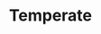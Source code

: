 ---
layout: project
title:  "Temperate"
seo_description: "Branding, UX/UI design, front-end development, and marketing design for a climate change decision-support SaaS product."
casestudy: true
featured-image: "azavea-temperate/temperate_hero.png"
featured-alt: "Screenshot of Temperate dashboard."
featured-bg: "#85c005"
featured-size: "cropped"
project-url: "https://temperate.io/"
excerpt: Branding, UX/UI, front-end, marketing.
hero:
    title: "Temperate"
    tagline: "A climate change companion"
    desc: |
        Temperate is a climate change decision-support tool. It was developed as part of an Small Business Innovation Research (SBIR) grant with the Department of Energy.
    image: "azavea-temperate/temperate_hero.png"
    image-alt: "Screenshot of Temperate dashboard."
    image-bg: "#85c005"
    image-size: "cropped"
    roles: "Branding, UX/UI design, Front-end development, Marketing website"
    organization: 
        name: Azavea
        url: "https://www.azavea.com/"
sections: 
    - type: "default"
      layout: "text-only"
      title: "Background"
      desc: |
        When I started at Azavea, the company was a year into the two-year SBIR, and had created both a Climate API and the [Climate Lab.](https://climate.azavea.com/) The latter was aimed at making the API more accessible to the project’s target users: climate adaptation planners. 

        Our team conducted interviews with 27 practicioners. At this stage, we were asking open-ended questions in order to better understand the daily duties of our potential users, as well as any frustrations in their current workflows. It was through these discussions that we learned some key frustrations across the industry: tool fatigue, a lack of guidance, complicated data without clear next steps, and plans to upkeep in order to adhere to promises made to organizations like the Global Covenant of Mayors. 

        Insights gleaned from these discussions led us to develop a tool that would do more than just present charts and data. We embarked on developing a product that would:
        - Actually *guide* practicioners through intepreting climate data.
        - Help users develop called an “vulnerability assessment”.
        - Offer suggested actions to take based on a user’s location and particular community needs.
    - type: "grid"
      layout: "side-by-side"
      caption: "Our initial research led us to develop a decision-support tool."
      visual: 
        - image: "azavea-temperate/temperate_interviews_01.jpg"
          image-alt: "Two women speaking in front of a laptop, while one takes notes."
        - image: "azavea-temperate/temperate_uielements_04.jpg"
          image-alt: "Screenshot of the Assessment wizard."
    - type: "default"
      layout: "text-only"
      title: "Branding research"
      desc: |
        Before touching a pencil, I researched tools already in the climate space. This allowed me to get a better sense of what would make Temperate stand apart from the already fairly crowded landscape of tools. I discovered several patterns: 

        - Unsurprisingly, color is dominated by blue and green.
        - Frequently the names of tools are fairly literal.  
        - Imagery typically includes environmental symbols, like leaves, sun or water.
        - Marketing efforts in the space tend to focus on data as opposed to user goals.

        This research was crucial in allowing me to establish a benchmark against which to develop and evaluate our product’s brand.
    - type: "default"
      layout: "text-visual"
      title: "Naming our product"
      desc: |
        Once I better understood what was already out there, I felt that we could make the new product stand out with a unique, conceptual name and logomark. Using dependable blues and greens would ground the brand identity, and make it feel like it belongs alongside other tools and organizations. The team worked on developing a name and solicited ideas from all corners of the office. 

        Ultimately, we chose to reflect climate adaptation planning’s loftiest aspirational goal: to keep our world’s climate liveable for all of Earth’s creatures.
      visual: 
        type: "image"
        caption: "Temperate climates lack extremes of temperate and precipitation."
        image: "azavea-temperate/temperate_branding_04.jpg"
        image-alt: "The word 'temperate' cutting out an image of coral reef."
    - type: "default"
      layout: "text-only"
      desc: |
        We went with the name Temperate, inspired by geographically temperate climates. Temperate climates are those without extremes of temperature and precipitation (rain and snow), which made it a perfect analogy for the goal.
    - type: "default"
      layout: "text-visual"
      title: "Creating Temperate’s brand identity"
      desc: |
        Once we had our name, I sketched out many directions for the logomark. The name gave me a lot to stew on, but I was looking for a way to have a visual representation of our SaaS product that wouldn’t get lost in a sea of other climate tool logos. Early designs were all over the map – nothing I drew felt quite right for making our tool stand out.
      visual: 
        type: "image"
        caption: "Early sketches for Temperate’s logo."
        image: "azavea-temperate/temperate_branding_05.jpg"
        image-alt: "Image containing several logo sketches that made it to the digital transformation stage."
    - type: "default"
      layout: "text-visual"
      desc: |
        The winning direction was that which created a mascot. The mark references the collie dog breed (most notably the border collie). Known as a herding dog, the concept was that Temperate herds information and climate data all into one place. Our hope was that Temperate would become adaptation planners’ best friend in planning for climate change. Tying it together with the name, a thermometer makes up the nose of our mascot.
      visual: 
        type: "image"
        image: "azavea-temperate/temperate_branding_02.jpg"
        image-alt: "Black and white versions of the logo."
    - type: "default"
      layout: "text-only"
      title: "Applying the brand"
      desc: |
        I developed a bright color palette and set the wordmark in Ideal Sans. We hoped to make Temperate continue to stand out by giving it a sleek but unintimidating, human look. The typeface being used throughout the application is Klim Foundry’s National.
    - type: "grid"
      layout: "side-by-side"
      visual: 
        - image: "azavea-temperate/temperate_branding_01.jpg"
          image-alt: "Full color Temperate logo and tagline."
        - image: "azavea-temperate/temperate_branding_03.jpg"
          image-alt: "The Temperate color palette and custom names."
    - type: "default"
      layout: "text-only"
      desc: |
        The application itself retains the bright energy of the brand. As our target users were folks tasked with planning for climate change, but likely without a background in interpreting climate data, I wanted to ensure that the interface was inviting, friendly, and unintimidating.
    - type: "grid"
      layout: "small-small-big"
      caption: "The brand applied to various screens in the application."
      visual: 
        - image: "azavea-temperate/temperate_uielements_01.jpg"
          image-alt: "Several button styles and card styles within the application."
        - image: "azavea-temperate/temperate_uielements_02.jpg"
          image-alt: "The application dashboard, with the user hovering over the ”adaptive needs” chart."
        - image: "azavea-temperate/temperate_uielements_03.jpg"
          image-alt: "Screenshots of the Action Steps page and Add Hazard popover."
    - type: "stacked"
      layout: "text-visual"
      style: "highlight"
      desc: |
        To assist with quick recognition of frequently dense terminology, I developed custom iconography to represent the various hazards, community systems, and types of policies that could appear in Temperate. While users would be unlikely to recognize these oftentimes complex concepts by the iconography alone, they assist with quicker recognition and add an element of polish.
      visual: 
        type: "image"
        image: "azavea-temperate/temperate_icons.jpg"
        image-alt: "Temperate custom iconography."
        caption: "Custom iconography, largely designed by extending [Font Awesome](https://fontawesome.com/) iconography."
    - type: "default"
      layout: "text-only"
      desc: |
        Temperate did not win another phase SBIR grant in 2016, but the product has won additional grants and partnerships since its launch. It is one of the projects I’m most proud of having had the chance to work on at Azavea. Check out the final product by creating a [free account.](https://temperate.io/)
---
